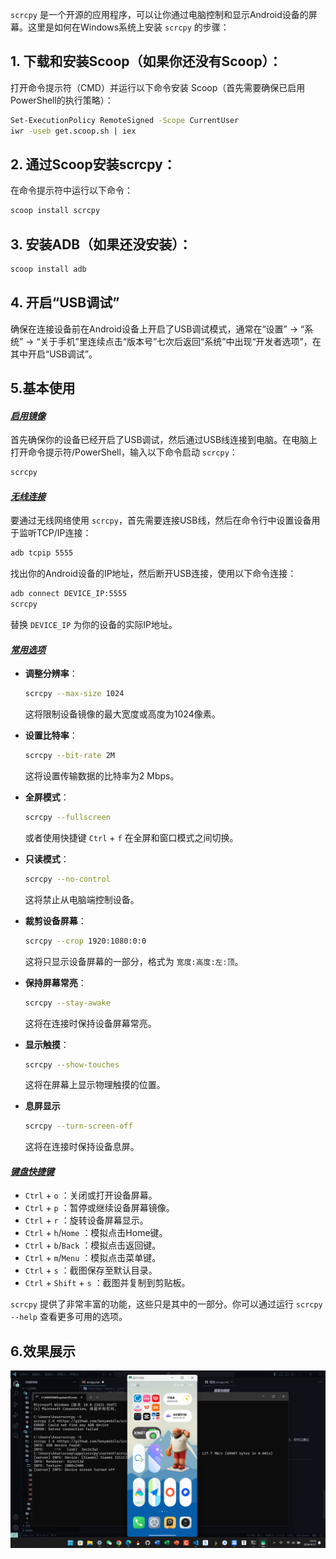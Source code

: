 
`scrcpy` 是一个开源的应用程序，可以让你通过电脑控制和显示Android设备的屏幕。这里是如何在Windows系统上安装 `scrcpy` 的步骤：

## 1. **下载和安装Scoop**（如果你还没有Scoop）：

   打开命令提示符（CMD）并运行以下命令安装 Scoop（首先需要确保已启用PowerShell的执行策略）：

```bash
Set-ExecutionPolicy RemoteSigned -Scope CurrentUser
iwr -useb get.scoop.sh | iex
```

## 2. **通过Scoop安装scrcpy**：

   在命令提示符中运行以下命令：

```bash
scoop install scrcpy
```

## 3. **安装ADB**（如果还没安装）：

```bash
scoop install adb
```

## 4. **开启“USB调试”**

   确保在连接设备前在Android设备上开启了USB调试模式，通常在“设置” -> “系统” -> “关于手机”里连续点击“版本号”七次后返回“系统”中出现“开发者选项”，在其中开启“USB调试”。

## 5.基本使用

#### <u>*启用镜像*</u>

首先确保你的设备已经开启了USB调试，然后通过USB线连接到电脑。在电脑上打开命令提示符/PowerShell，输入以下命令启动 `scrcpy`：

```bash
scrcpy
```

#### <u>*无线连接*</u>

要通过无线网络使用 `scrcpy`，首先需要连接USB线，然后在命令行中设置设备用于监听TCP/IP连接：

```bash
adb tcpip 5555
```

找出你的Android设备的IP地址，然后断开USB连接，使用以下命令连接：

```bash
adb connect DEVICE_IP:5555
scrcpy
```

替换 `DEVICE_IP` 为你的设备的实际IP地址。

#### <u>*常用选项*</u>

- **调整分辨率**：
  
  ```bash
  scrcpy --max-size 1024
  ```
  
  这将限制设备镜像的最大宽度或高度为1024像素。

- **设置比特率**：
  
  ```bash
  scrcpy --bit-rate 2M
  ```
  
  这将设置传输数据的比特率为2 Mbps。

- **全屏模式**：
  
  ```bash
  scrcpy --fullscreen
  ```
  
  或者使用快捷键 `Ctrl` + `f` 在全屏和窗口模式之间切换。

- **只读模式**：
  
  ```bash
  scrcpy --no-control
  ```
  
  这将禁止从电脑端控制设备。

- **裁剪设备屏幕**：
  
  ```bash
  scrcpy --crop 1920:1080:0:0
  ```
  
  这将只显示设备屏幕的一部分，格式为 `宽度:高度:左:顶`。

- **保持屏幕常亮**：
  
  ```bash
  scrcpy --stay-awake
  ```
  
  这将在连接时保持设备屏幕常亮。

- **显示触摸**：
  
  ```bash
  scrcpy --show-touches
  ```
  
  这将在屏幕上显示物理触摸的位置。

- **息屏显示**
  
  ```bash
  scrcpy --turn-screen-off
  ```
  
  这将在连接时保持设备息屏。

#### <u>*键盘快捷键*</u>

- `Ctrl` + `o` ：关闭或打开设备屏幕。
- `Ctrl` + `p` ：暂停或继续设备屏幕镜像。
- `Ctrl` + `r` ：旋转设备屏幕显示。
- `Ctrl` + `h`/`Home` ：模拟点击Home键。
- `Ctrl` + `b`/`Back` ：模拟点击返回键。
- `Ctrl` + `m`/`Menu` ：模拟点击菜单键。
- `Ctrl` + `s` ：截图保存至默认目录。
- `Ctrl` + `Shift` + `s` ：截图并复制到剪贴板。

`scrcpy` 提供了非常丰富的功能，这些只是其中的一部分。你可以通过运行 `scrcpy --help` 查看更多可用的选项。

## 6.**效果展示**
![](scrcpy.png)
